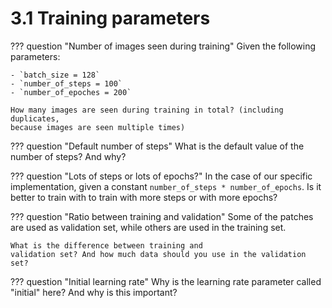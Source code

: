 # 3.1 Training parameters

??? question "Number of images seen during training"
    Given the following parameters:

    - `batch_size = 128`
    - `number_of_steps = 100`
    - `number_of_epoches = 200`

    How many images are seen during training in total? (including duplicates,
    because images are seen multiple times)

??? question "Default number of steps"
    What is the default value of the number of steps? And why?

??? question "Lots of steps or lots of epochs?"
    In the case of our specific implementation, given a constant
    `number_of_steps * number_of_epochs`. Is it better to train with
    to train with more steps or with more epochs?

??? question "Ratio between training and validation"
    Some of the patches are used as validation set, while others are used
    in the training set.

    What is the difference between training and
    validation set? And how much data should you use in the validation set?

??? question "Initial learning rate"
    Why is the learning rate parameter called "initial" here? And why is this
    important?
